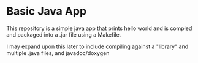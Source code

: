 # Basic Java App

This repository is a simple java app that prints hello world and is compled
and packaged into a .jar file using a Makefile.

I may expand upon this later to include compiling against a "library" and multiple
.java files, and javadoc/doxygen
